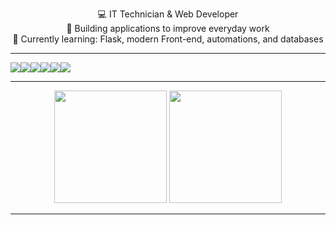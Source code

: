 <p align="center">
💻 IT Technician & Web Developer <br>
🚀 Building applications to improve everyday work<br>
🌱 Currently learning: Flask, modern Front-end, automations, and databases<br>
</p>

---

<div style="display: flex; flex-wrap: wrap;">
  <img src="https://img.shields.io/badge/Python-3776AB?style=for-the-badge&logo=python&logoColor=white"/>
  <img src="https://img.shields.io/badge/Flask-000000?style=for-the-badge&logo=flask&logoColor=white"/>
  <img src="https://img.shields.io/badge/HTML5-E34F26?style=for-the-badge&logo=html5&logoColor=white"/>
  <img src="https://img.shields.io/badge/CSS3-1572B6?style=for-the-badge&logo=css3&logoColor=white"/>
  <img src="https://img.shields.io/badge/JavaScript-F7DF1E?style=for-the-badge&logo=javascript&logoColor=black"/>
  <img src="https://img.shields.io/badge/Git-F05032?style=for-the-badge&logo=git&logoColor=white"/>
</div>

---

<div align="center">
  <img height="180em" src="https://github-readme-stats.vercel.app/api?username=dev-mendes0122&show_icons=true&theme=radical" />
  <img height="180em" src="https://github-readme-stats.vercel.app/api/top-langs/?username=dev-mendes0122&layout=compact&theme=radical"/>
</div>

---

